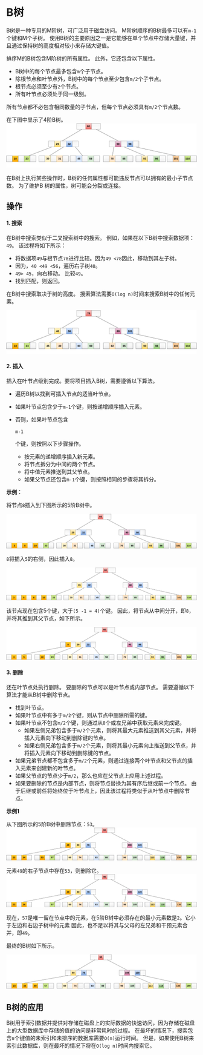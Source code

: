 # B树

B树是一种专用的M阶树，可广泛用于磁盘访问。 M阶树顺序的B树最多可以有`m-1`个键和M个子树。 使用B树的主要原因之一是它能够在单个节点中存储大量键，并且通过保持树的高度相对较小来存储大键值。

排序M的B树包含M阶树的所有属性。 此外，它还包含以下属性。

- B树中的每个节点最多包含`m`个子节点。
- 除根节点和叶节点外，B树中的每个节点至少包含`m/2`个子节点。
- 根节点必须至少有`2`个节点。
- 所有叶节点必须处于同一级别。

所有节点都不必包含相同数量的子节点，但每个节点必须具有`m/2`个节点数。

在下图中显示了4阶B树。
![img](./images/085347_39239.png)

在B树上执行某些操作时，B树的任何属性都可能违反节点可以拥有的最小子节点数。 为了维护B 树的属性，树可能会分裂或连接。

## 操作

#### 1. 搜索

在B树中搜索类似于二叉搜索树中的搜索。 例如，如果在以下B树中搜索数据项：`49`。 该过程将如下所示：

- 将数据项`49`与根节点`78`进行比较。因为`49 <78`因此，移动到其左子树。
- 因为，`40 <49 <56`，遍历右子树`40`。
- `49> 45`，向右移动。 比较`49`。
- 找到匹配，则返回。

在B树中搜索取决于树的高度。 搜索算法需要`O(log n)`时间来搜索B树中的任何元素。

![img](./images/090038_73170.png)

#### 2. 插入

插入在叶节点级别完成。要将项目插入B树，需要遵循以下算法。

- 遍历B树以找到可插入节点的适当叶节点。

- 如果叶节点包含少于`m-1`个键，则按递增顺序插入元素。

- 否则，如果叶节点包含

  ```
  m-1
  ```

  个键，则按照以下步骤操作。

  - 按元素的递增顺序插入新元素。
  - 将节点拆分为中间的两个节点。
  - 将中值元素推送到其父节点。
  - 如果父节点还包含`m-1`个键，则按照相同的步骤将其拆分。

**示例：**

将节点`8`插入到下图所示的5阶B树中。

![img](./images/tree-b-step1.png)

`8`将插入`5`的右侧，因此插入`8`。

![img](./images/tree-b-step2.png)

该节点现在包含5个键，大于`(5 -1 = 4)`个键。 因此，将节点从中间分开，即`8`，并将其推到其父节点，如下所示。

![img](./images/tree-b-step3.png)

#### 3. 删除

还在叶节点处执行删除。 要删除的节点可以是叶节点或内部节点。 需要遵循以下算法才能从B树中删除节点。

- 找到叶节点。
- 如果叶节点中有多于`m/2`个键，则从节点中删除所需的键。
- 如果叶节点不包含`m/2`个键，则通过从`8`个或左兄弟中获取元素来完成键。
  - 如果左侧兄弟包含多于`m/2`个元素，则将其最大元素推送到其父元素，并将插入元素向下移动到删除键的节点。
  - 如果右侧兄弟包含多于`m/2`个元素，则将其最小元素向上推送到父节点，并将插入元素向下移动到删除键的节点。
- 如果兄弟节点都不包含多于`m/2`个元素，则通过连接两个叶节点和父节点的插入元素来创建新的叶节点。
- 如果父节点的节点少于`m/2`，那么也应在父节点上应用上述过程。
- 如果要删除的节点是内部节点，则将节点替换为其有序后继或前一个节点。 由于后继或前任将始终位于叶节点上，因此该过程将类似于从叶节点中删除节点。

**示例1**

从下图所示的5阶B树中删除节点：`53`。
![img](./images/tree-b-step11.png)

元素`49`的右子节点中存在`53`，则删除它。
![img](./images/tree-b-step12.png)

现在，`57`是唯一留在节点中的元素，在5阶B树中必须存在的最小元素数是`2`。它小于左边和右边子树中的元素 因此，也不足以将其与父母的左兄弟和干预元素合并，即`49`。

最终的B树如下所示。

![img](./images/tree-b-step13.png)

## B树的应用

B树用于索引数据并提供对存储在磁盘上的实际数据的快速访问，因为存储在磁盘上的大型数据库中存储的值的访问是非常耗时的过程。
在最坏的情况下，搜索包含`n`个键值的未索引和未排序的数据库需要`O(n)`运行时间。 但是，如果使用B树来索引此数据库，则在最坏的情况下将在`O(log n)`时间内搜索它。